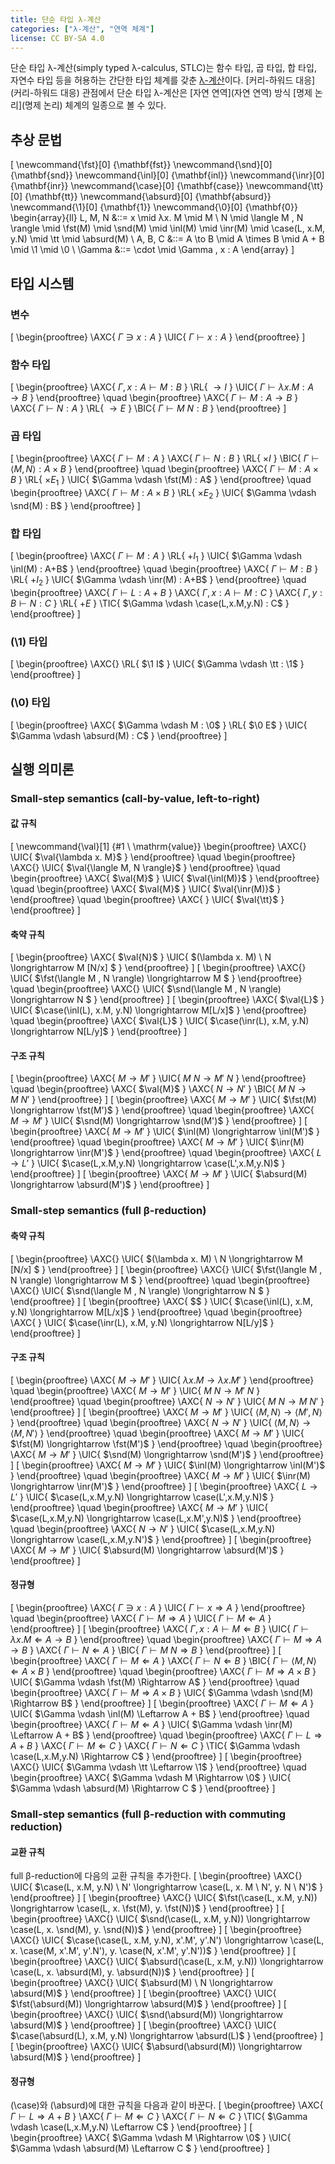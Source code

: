 ```yaml
---
title: 단순 타입 λ-계산
categories: ["λ-계산", "연역 체계"]
license: CC BY-SA 4.0
---
```


단순 타입 λ-계산(simply typed λ-calculus, STLC)는 함수 타입, 곱 타입, 합 타입, 자연수 타입 등을 허용하는 간단한 타입 체계를 갖춘 [λ-계산](λ-계산)이다.
[커리-하워드 대응](커리-하워드 대응) 관점에서 단순 타입 λ-계산은 [자연 연역](자연 연역) 방식 [명제 논리](명제 논리) 체계의 일종으로 볼 수 있다.

## 추상 문법

\[
\newcommand{\fst}[0] {\mathbf{fst}}
\newcommand{\snd}[0] {\mathbf{snd}}
\newcommand{\inl}[0] {\mathbf{inl}}
\newcommand{\inr}[0] {\mathbf{inr}}
\newcommand{\case}[0] {\mathbf{case}}
\newcommand{\tt}[0] {\mathbf{tt}}
\newcommand{\absurd}[0] {\mathbf{absurd}}
\newcommand{\1}[0] {\mathbf{1}}
\newcommand{\0}[0] {\mathbf{0}}
\begin{array}{ll}
L, M, N &::= x
        \mid λx. M
        \mid M \ N
        \mid \langle M , N \rangle
        \mid \fst(M)
        \mid \snd(M)
        \mid \inl(M)
        \mid \inr(M)
        \mid \case(L, x.M, y.N)
        \mid \tt
        \mid \absurd(M) \\
A, B, C &::= A \to B
        \mid A \times B
        \mid A + B
        \mid \1
        \mid \0 \\
\Gamma &::= \cdot
       \mid \Gamma , x : A
\end{array}
\]

## 타입 시스템

### 변수
\[
\begin{prooftree}
\AXC{ $\Gamma \ni x : A$ }
\UIC{ $\Gamma \vdash x : A$ }
\end{prooftree}
\]

### 함수 타입
\[
\begin{prooftree}
\AXC{ $\Gamma , x : A \vdash M : B$ }
\RL{ ${\to}I$ }
\UIC{ $\Gamma \vdash \lambda x. M : A \to B$ }
\end{prooftree}
\quad
\begin{prooftree}
\AXC{ $\Gamma \vdash M : A \to B$ }
\AXC{ $\Gamma \vdash N : A$ }
\RL{ ${\to}E$ }
\BIC{ $\Gamma \vdash M \ N : B$ }
\end{prooftree}
\]

### 곱 타입
\[
\begin{prooftree}
\AXC{ $\Gamma \vdash M : A$ }
\AXC{ $\Gamma \vdash N : B$ }
\RL{ ${\times}I$ }
\BIC{ $\Gamma \vdash \langle M , N \rangle : A \times B$ }
\end{prooftree}
\quad
\begin{prooftree}
\AXC{ $\Gamma \vdash M : A \times B$ }
\RL{ ${\times}E_1$ }
\UIC{ $\Gamma \vdash \fst(M) : A$ }
\end{prooftree}
\quad
\begin{prooftree}
\AXC{ $\Gamma \vdash M : A \times B$ }
\RL{ ${\times}E_2$ }
\UIC{ $\Gamma \vdash \snd(M) : B$ }
\end{prooftree}
\]

### 합 타입
\[
\begin{prooftree}
\AXC{ $\Gamma \vdash M : A$ }
\RL{ ${+}I_1$ }
\UIC{ $\Gamma \vdash \inl(M) : A+B$ }
\end{prooftree}
\quad
\begin{prooftree}
\AXC{ $\Gamma \vdash M : B$ }
\RL{ ${+}I_2$ }
\UIC{ $\Gamma \vdash \inr(M) : A+B$ }
\end{prooftree}
\quad
\begin{prooftree}
\AXC{ $\Gamma \vdash L : A+B$ }
\AXC{ $\Gamma, x:A \vdash M : C$ }
\AXC{ $\Gamma, y:B \vdash N : C$ }
\RL{ ${+}E$ }
\TIC{ $\Gamma \vdash \case(L,x.M,y.N) : C$ }
\end{prooftree}
\]

### \(\1\) 타입
\[
\begin{prooftree}
\AXC{}
\RL{ $\1 I$ }
\UIC{ $\Gamma \vdash \tt : \1$ }
\end{prooftree}
\]

### \(\0\) 타입
\[
\begin{prooftree}
\AXC{ $\Gamma \vdash M : \0$ }
\RL{ $\0 E$ }
\UIC{ $\Gamma \vdash \absurd(M) : C$ }
\end{prooftree}
\]

## 실행 의미론

### Small-step semantics (call-by-value, left-to-right)

#### 값 규칙
\[
\newcommand{\val}[1] {#1 \ \mathrm{value}}
\begin{prooftree}
\AXC{}
\UIC{ $\val{\lambda x. M}$ }
\end{prooftree}
\quad
\begin{prooftree}
\AXC{}
\UIC{ $\val{\langle M, N \rangle}$ }
\end{prooftree}
\quad
\begin{prooftree}
\AXC{ $\val{M}$ }
\UIC{ $\val{\inl(M)}$ }
\end{prooftree}
\quad
\begin{prooftree}
\AXC{ $\val{M}$ }
\UIC{ $\val{\inr(M)}$ }
\end{prooftree}
\quad
\begin{prooftree}
\AXC{ }
\UIC{ $\val{\tt}$ }
\end{prooftree}
\]

#### 축약 규칙
\[
\begin{prooftree}
\AXC{ $\val{N}$ }
\UIC{ $(\lambda x. M) \ N \longrightarrow M [N/x] $ }
\end{prooftree}
\]
\[
\begin{prooftree}
\AXC{}
\UIC{ $\fst(\langle M , N \rangle) \longrightarrow M $ }
\end{prooftree}
\quad
\begin{prooftree}
\AXC{}
\UIC{ $\snd(\langle M , N \rangle) \longrightarrow N $ }
\end{prooftree}
\]
\[
\begin{prooftree}
\AXC{ $\val{L}$ }
\UIC{ $\case(\inl(L), x.M, y.N) \longrightarrow M[L/x]$ }
\end{prooftree}
\quad
\begin{prooftree}
\AXC{ $\val{L}$ }
\UIC{ $\case(\inr(L), x.M, y.N) \longrightarrow N[L/y]$ }
\end{prooftree}
\]

#### 구조 규칙
\[
\begin{prooftree}
\AXC{ $M \longrightarrow M'$ }
\UIC{ $M \ N \longrightarrow M' \ N$ }
\end{prooftree}
\quad
\begin{prooftree}
\AXC{ $\val{M}$ }
\AXC{ $N \longrightarrow N'$ }
\BIC{ $M \ N \longrightarrow M \ N'$ }
\end{prooftree}
\]
\[
\begin{prooftree}
\AXC{ $M \longrightarrow M'$ }
\UIC{ $\fst(M) \longrightarrow \fst(M')$ }
\end{prooftree}
\quad
\begin{prooftree}
\AXC{ $M \longrightarrow M'$ }
\UIC{ $\snd(M) \longrightarrow \snd(M')$ }
\end{prooftree}
\]
\[
\begin{prooftree}
\AXC{ $M \longrightarrow M'$ }
\UIC{ $\inl(M) \longrightarrow \inl(M')$ }
\end{prooftree}
\quad
\begin{prooftree}
\AXC{ $M \longrightarrow M'$ }
\UIC{ $\inr(M) \longrightarrow \inr(M')$ }
\end{prooftree}
\quad
\begin{prooftree}
\AXC{ $L \longrightarrow L'$ }
\UIC{ $\case(L,x.M,y.N) \longrightarrow \case(L',x.M,y.N)$ }
\end{prooftree}
\]
\[
\begin{prooftree}
\AXC{ $M \longrightarrow M'$ }
\UIC{ $\absurd(M) \longrightarrow \absurd(M')$ }
\end{prooftree}
\]

### Small-step semantics (full β-reduction)

#### 축약 규칙
\[
\begin{prooftree}
\AXC{}
\UIC{ $(\lambda x. M) \ N \longrightarrow M [N/x] $ }
\end{prooftree}
\]
\[
\begin{prooftree}
\AXC{}
\UIC{ $\fst(\langle M , N \rangle) \longrightarrow M $ }
\end{prooftree}
\quad
\begin{prooftree}
\AXC{}
\UIC{ $\snd(\langle M , N \rangle) \longrightarrow N $ }
\end{prooftree}
\]
\[
\begin{prooftree}
\AXC{ $$ }
\UIC{ $\case(\inl(L), x.M, y.N) \longrightarrow M[L/x]$ }
\end{prooftree}
\quad
\begin{prooftree}
\AXC{ }
\UIC{ $\case(\inr(L), x.M, y.N) \longrightarrow N[L/y]$ }
\end{prooftree}
\]

#### 구조 규칙
\[
\begin{prooftree}
\AXC{ $M \longrightarrow M'$ }
\UIC{ $\lambda x. M \longrightarrow \lambda x. M'$ }
\end{prooftree}
\quad
\begin{prooftree}
\AXC{ $M \longrightarrow M'$ }
\UIC{ $M \ N \longrightarrow M' \ N$ }
\end{prooftree}
\quad
\begin{prooftree}
\AXC{ $N \longrightarrow N'$ }
\UIC{ $M \ N \longrightarrow M \ N'$ }
\end{prooftree}
\]
\[
\begin{prooftree}
\AXC{ $M \longrightarrow M'$ }
\UIC{ $\langle M , N \rangle \longrightarrow \langle M' , N \rangle$ }
\end{prooftree}
\quad
\begin{prooftree}
\AXC{ $N \longrightarrow N'$ }
\UIC{ $\langle M, N \rangle \longrightarrow \langle M , N' \rangle$ }
\end{prooftree}
\quad
\begin{prooftree}
\AXC{ $M \longrightarrow M'$ }
\UIC{ $\fst(M) \longrightarrow \fst(M')$ }
\end{prooftree}
\quad
\begin{prooftree}
\AXC{ $M \longrightarrow M'$ }
\UIC{ $\snd(M) \longrightarrow \snd(M')$ }
\end{prooftree}
\]
\[
\begin{prooftree}
\AXC{ $M \longrightarrow M'$ }
\UIC{ $\inl(M) \longrightarrow \inl(M')$ }
\end{prooftree}
\quad
\begin{prooftree}
\AXC{ $M \longrightarrow M'$ }
\UIC{ $\inr(M) \longrightarrow \inr(M')$ }
\end{prooftree}
\]
\[
\begin{prooftree}
\AXC{ $L \longrightarrow L'$ }
\UIC{ $\case(L,x.M,y.N) \longrightarrow \case(L',x.M,y.N)$ }
\end{prooftree}
\quad
\begin{prooftree}
\AXC{ $M \longrightarrow M'$ }
\UIC{ $\case(L,x.M,y.N) \longrightarrow \case(L,x.M',y.N)$ }
\end{prooftree}
\quad
\begin{prooftree}
\AXC{ $N \longrightarrow N'$ }
\UIC{ $\case(L,x.M,y.N) \longrightarrow \case(L,x.M,y.N')$ }
\end{prooftree}
\]
\[
\begin{prooftree}
\AXC{ $M \longrightarrow M'$ }
\UIC{ $\absurd(M) \longrightarrow \absurd(M')$ }
\end{prooftree}
\]

#### 정규형
\[
\begin{prooftree}
\AXC{ $\Gamma \ni x : A$ }
\UIC{ $\Gamma \vdash x \Rightarrow A$ }
\end{prooftree}
\quad
\begin{prooftree}
\AXC{ $\Gamma \vdash M \Rightarrow A$ }
\UIC{ $\Gamma \vdash M \Leftarrow A$ }
\end{prooftree}
\]
\[
\begin{prooftree}
\AXC{ $\Gamma, x:A \vdash M \Leftarrow B$ }
\UIC{ $\Gamma \vdash \lambda x. M \Leftarrow A \to B$ }
\end{prooftree}
\quad
\begin{prooftree}
\AXC{ $\Gamma \vdash M \Rightarrow A \to B$ }
\AXC{ $\Gamma \vdash N \Leftarrow A$ }
\BIC{ $\Gamma \vdash M \ N \Rightarrow B$ }
\end{prooftree}
\]
\[
\begin{prooftree}
\AXC{ $\Gamma \vdash M \Leftarrow A$ }
\AXC{ $\Gamma \vdash N \Leftarrow B$ }
\BIC{ $\Gamma \vdash \langle M, N \rangle \Leftarrow A \times B$ }
\end{prooftree}
\quad
\begin{prooftree}
\AXC{ $\Gamma \vdash M \Rightarrow A \times B$ }
\UIC{ $\Gamma \vdash \fst(M) \Rightarrow A$ }
\end{prooftree}
\quad
\begin{prooftree}
\AXC{ $\Gamma \vdash M \Rightarrow A \times B$ }
\UIC{ $\Gamma \vdash \snd(M) \Rightarrow B$ }
\end{prooftree}
\]
\[
\begin{prooftree}
\AXC{ $\Gamma \vdash M \Leftarrow A$ }
\UIC{ $\Gamma \vdash \inl(M) \Leftarrow A + B$ }
\end{prooftree}
\quad
\begin{prooftree}
\AXC{ $\Gamma \vdash M \Leftarrow A$ }
\UIC{ $\Gamma \vdash \inr(M) \Leftarrow A + B$ }
\end{prooftree}
\quad
\begin{prooftree}
\AXC{ $\Gamma \vdash L \Rightarrow A + B$ }
\AXC{ $\Gamma \vdash M \Leftarrow C$ }
\AXC{ $\Gamma \vdash N \Leftarrow C$ }
\TIC{ $\Gamma \vdash \case(L,x.M,y.N) \Rightarrow C$ }
\end{prooftree}
\]
\[
\begin{prooftree}
\AXC{}
\UIC{ $\Gamma \vdash \tt \Leftarrow \1$ }
\end{prooftree}
\quad
\begin{prooftree}
\AXC{ $\Gamma \vdash M \Rightarrow \0$ }
\UIC{ $\Gamma \vdash \absurd(M) \Rightarrow C $ }
\end{prooftree}
\]

### Small-step semantics (full β-reduction with commuting reduction)
#### 교환 규칙
full β-reduction에 다음의 교환 규칙을 추가한다.
\[
\begin{prooftree}
\AXC{}
\UIC{ $\case(L, x.M, y.N) \ N' \longrightarrow \case(L, x. M \ N', y. N \ N')$ }
\end{prooftree}
\]
\[
\begin{prooftree}
\AXC{}
\UIC{ $\fst(\case(L, x.M, y.N)) \longrightarrow \case(L, x. \fst(M), y. \fst(N))$ }
\end{prooftree}
\]
\[
\begin{prooftree}
\AXC{}
\UIC{ $\snd(\case(L, x.M, y.N)) \longrightarrow \case(L, x. \snd(M), y. \snd(N))$ }
\end{prooftree}
\]
\[
\begin{prooftree}
\AXC{}
\UIC{ $\case(\case(L, x.M, y.N), x'.M', y'.N') \longrightarrow \case(L, x. \case(M, x'.M', y'.N'), y. \case(N, x'.M', y'.N'))$ }
\end{prooftree}
\]
\[
\begin{prooftree}
\AXC{}
\UIC{ $\absurd(\case(L, x.M, y.N)) \longrightarrow \case(L, x. \absurd(M), y. \absurd(N))$ }
\end{prooftree}
\]
\[
\begin{prooftree}
\AXC{}
\UIC{ $\absurd(M) \ N \longrightarrow \absurd(M)$ }
\end{prooftree}
\]
\[
\begin{prooftree}
\AXC{}
\UIC{ $\fst(\absurd(M)) \longrightarrow \absurd(M)$ }
\end{prooftree}
\]
\[
\begin{prooftree}
\AXC{}
\UIC{ $\snd(\absurd(M)) \longrightarrow \absurd(M)$ }
\end{prooftree}
\]
\[
\begin{prooftree}
\AXC{}
\UIC{ $\case(\absurd(L), x.M, y.N) \longrightarrow \absurd(L)$ }
\end{prooftree}
\]
\[
\begin{prooftree}
\AXC{}
\UIC{ $\absurd(\absurd(M)) \longrightarrow \absurd(M)$ }
\end{prooftree}
\]

#### 정규형
\(\case\)와 \(\absurd\)에 대한 규칙을 다음과 같이 바꾼다.
\[
\begin{prooftree}
\AXC{ $\Gamma \vdash L \Rightarrow A + B$ }
\AXC{ $\Gamma \vdash M \Leftarrow C$ }
\AXC{ $\Gamma \vdash N \Leftarrow C$ }
\TIC{ $\Gamma \vdash \case(L,x.M,y.N) \Leftarrow C$ }
\end{prooftree}
\]
\[
\begin{prooftree}
\AXC{ $\Gamma \vdash M \Rightarrow \0$ }
\UIC{ $\Gamma \vdash \absurd(M) \Leftarrow C $ }
\end{prooftree}
\]

